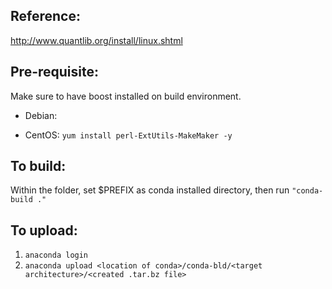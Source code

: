 Reference:
----------

http://www.quantlib.org/install/linux.shtml

Pre-requisite:
--------------
 Make sure to have boost installed on build environment.

 - Debian: 

 - CentOS: `yum install perl-ExtUtils-MakeMaker -y`

To build: 
---------
Within the folder, set $PREFIX as conda installed directory, then run `"conda-build ."`

To upload:
----------
1. `anaconda login`
2. `anaconda upload <location of conda>/conda-bld/<target architecture>/<created .tar.bz file>`
